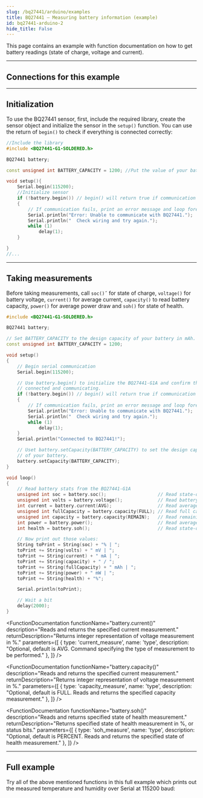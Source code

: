 ```yaml
---
slug: /bq27441/arduino/examples 
title: BQ27441 – Measuring battery information (example)
id: bq27441-arduino-2 
hide_title: False
---
```


This page contains an example with function documentation on how to get battery readings (state of charge, voltage and current).

---

## Connections for this example

<CenteredImage src="/img/bq27441/connections.png" alt="Connections"  />

---

## Initialization
To use the BQ27441 sensor, first, include the required library, create the sensor object and initialize the sensor in the `setup()` function. You can use the return of `begin()` to check if everything is connected correctly:

```cpp 
//Include the library
#include <BQ27441-G1-SOLDERED.h>

BQ27441 battery;

const unsigned int BATTERY_CAPACITY = 1200; //Put the value of your battery

void setup(){
    Serial.begin(115200);
    //Initialize sensor
    if (!battery.begin()) // begin() will return true if communication is successful
    {
        // If communication fails, print an error message and loop forever.
        Serial.println("Error: Unable to communicate with BQ27441.");
        Serial.println("  Check wiring and try again.");
        while (1)
            delay(1);
    }

}
//...
```
<FunctionDocumentation
  functionName="battery.begin()"
  description="Initializes the BQ27441 sensor, setting up communication over I2C and verifying its presence."
  returnDescription="Returns true if initialization is successful, false otherwise."
  parameters={[]}
/>

---

## Taking measurements
Before taking measurements, call `soc()˝` for state of charge, `voltage()` for battery voltage, `current()` for average current, `capacity()` to read battery capacity, `power()` for average power draw and `soh()` for state of health.

```cpp
#include <BQ27441-G1-SOLDERED.h>

BQ27441 battery;

// Set BATTERY_CAPACITY to the design capacity of your battery in mAh.
const unsigned int BATTERY_CAPACITY = 1200;

void setup()
{
    // Begin serial communication
    Serial.begin(115200);

    // Use battery.begin() to initialize the BQ27441-G1A and confirm that it's
    // connected and communicating.
    if (!battery.begin()) // begin() will return true if communication is successful
    {
        // If communication fails, print an error message and loop forever.
        Serial.println("Error: Unable to communicate with BQ27441.");
        Serial.println("  Check wiring and try again.");
        while (1)
            delay(1);
    }
    Serial.println("Connected to BQ27441!");

    // Uset battery.setCapacity(BATTERY_CAPACITY) to set the design capacity
    // of your battery.
    battery.setCapacity(BATTERY_CAPACITY);
}

void loop()
{
    // Read battery stats from the BQ27441-G1A
    unsigned int soc = battery.soc();                   // Read state-of-charge (%)
    unsigned int volts = battery.voltage();             // Read battery voltage (mV)
    int current = battery.current(AVG);                 // Read average current (mA)
    unsigned int fullCapacity = battery.capacity(FULL); // Read full capacity (mAh)
    unsigned int capacity = battery.capacity(REMAIN);   // Read remaining capacity (mAh)
    int power = battery.power();                        // Read average power draw (mW)
    int health = battery.soh();                         // Read state-of-health (%)

    // Now print out those values:
    String toPrint = String(soc) + "% | ";
    toPrint += String(volts) + " mV | ";
    toPrint += String(current) + " mA | ";
    toPrint += String(capacity) + " / ";
    toPrint += String(fullCapacity) + " mAh | ";
    toPrint += String(power) + " mW | ";
    toPrint += String(health) + "%";

    Serial.println(toPrint);

    // Wait a bit
    delay(2000);
}
```

<CenteredImage src="/img/bq27441/serial_monitor.jpg" alt="Serial Monitor output" caption="Serial monitor output" />


<FunctionDocumentation
  functionName="battery.soc()"
  description="Reads and returns specified state of charge measurement."
  returnDescription="Returns integer representation of charge measurement in %."
/>

<FunctionDocumentation
  functionName="battery.voltage()"
  description="Reads and returns the battery voltage."
  returnDescription="Returns integer representation of voltage measurement in %."
/>

<FunctionDocumentation
  functionName="battery.current()"
  description="Reads and returns the specified current measurement."
  returnDescription="Returns integer representation of voltage measurement in %."
  parameters={[
    { type: 'current_measure', name: 'type', description: "Optional, default is AVG. Command specifying the type of measurement to be performed." },
  ]}
/>

<FunctionDocumentation
  functionName="battery.capacity()"
  description="Reads and returns the specified current measurement."
  returnDescription="Returns integer representation of voltage measurement in %."
  parameters={[
    { type: 'capacity_measure', name: 'type', description: "Optional, default is FULL. Reads and returns the specified capacity measurement." },
  ]}
/>

<FunctionDocumentation
  functionName="battery.power()"
  description="Reads and returns measured average power."
  returnDescription="Returns integer representation of power measurement in mAh."
/>

<FunctionDocumentation
  functionName="battery.soh()"
  description="Reads and returns specified state of health measurement."
  returnDescription="Returns specified state of health measurement in %, or status bits."
  parameters={[
    { type: 'soh_measure', name: 'type', description: "Optional, default is PERCENT. Reads and returns the specified state of health measurement." },
  ]}
/>

---

## Full example

Try all of the above mentioned functions in this full example which prints out the measured temperature and humidity over Serial at 115200 baud:

<QuickLink 
  title="BasicBatteryReading.ino" 
  description="This example is to show how BQ27441-G1 can be used for basic battery readings."
  url="https://github.com/SolderedElectronics/Soldered-BQ27441-Battery-Fuel-Gauge-Arduino-Library/blob/main/examples/BasicBatteryReading/BasicBatteryReading.ino" 
/>
